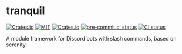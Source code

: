 # tranquil

[![Crates.io](https://img.shields.io/crates/v/tranquil.svg)](https://crates.io/crates/tranquil)
[![MIT](https://img.shields.io/badge/license-MIT-blue.svg)](https://github.com/Possseidon/tranquil/blob/main/LICENSE)
[![Crates.io](https://img.shields.io/crates/d/tranquil.svg)](https://crates.io/crates/tranquil)
[![pre-commit.ci status](https://results.pre-commit.ci/badge/github/Possseidon/tranquil/main.svg)](https://results.pre-commit.ci/latest/github/Possseidon/tranquil/main)
[![CI status](https://github.com/Possseidon/tranquil/actions/workflows/ci.yml/badge.svg)](https://github.com/Possseidon/tranquil/actions/workflows/ci.yml?query=branch%3Amain+)

A module framework for Discord bots with slash commands, based on serenity.
